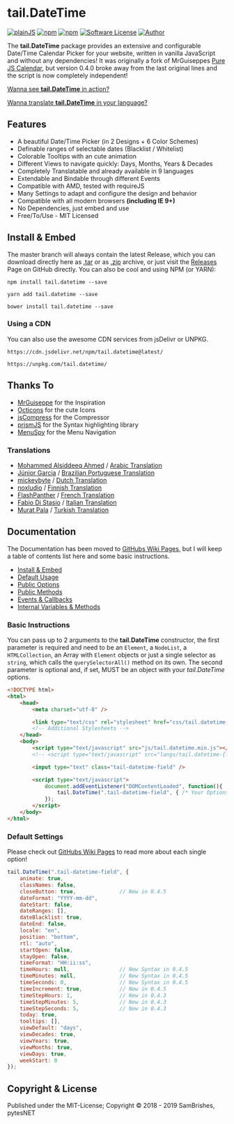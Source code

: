 tail.DateTime
=============
[![plainJS](https://s.pytes.net/3fd80118)](https://s.pytes.net/e0b6ce86)
[![npm](https://s.pytes.net/4afcd19c)](https://s.pytes.net/64a7f3a3)
[![npm](https://s.pytes.net/2f3f75c4)](https://s.pytes.net/64a7f3a3)
[![Software License](https://s.pytes.net/8257ac72)](LICENSE.md)
[![Author](https://s.pytes.net/5542d1fa)](https://www.github.com/pytesNET)

The **tail.DateTime** package provides an extensive and configurable Date/Time Calendar Picker for
your website, written in vanilla JavaScript and without any dependencies! It was originally a fork
of MrGuiseppes [Pure JS Calendar](https://github.com/MrGuiseppe/pureJSCalendar), but version 0.4.0
broke away from the last original lines and the script is now completely independent!

[Wanna see **tail.DateTime** in action?](https://github.pytes.net/tail.DateTime)

[Wanna translate **tail.DateTime** in your language?](https://github.com/pytesNET/tail.DateTime/wiki/Help-Translating)

Features
--------
-   A beautiful Date/Time Picker (in 2 Designs + 6 Color Schemes)
-   Definable ranges of selectable dates (Blacklist / Whitelist)
-   Colorable Tooltips with an cute animation
-   Different Views to navigate quickly: Days, Months, Years & Decades
-   Completely Translatable and already available in 9 languages
-   Extendable and Bindable through different Events
-   Compatible with AMD, tested with requireJS
-   Many Settings to adapt and configure the design and behavior
-   Compatible with all modern browsers **(including IE 9+)**
-   No Dependencies, just embed and use
-   Free/To/Use - MIT Licensed

Install & Embed
---------------
The master branch will always contain the latest Release, which you can download directly here
as [.tar](https://github.com/pytesNET/tail.DateTime/tarball/master) or as [.zip](https://github.com/pytesNET/tail.DateTime/zipball/master)
archive, or just visit the [Releases](https://github.com/pytesNET/tail.DateTime/releases) Page
on GitHub directly. You can also be cool and using NPM (or YARN):

```markup
npm install tail.datetime --save
```

```markup
yarn add tail.datetime --save
```

```markup
bower install tail.datetime --save
```

### Using a CDN
You can also use the awesome CDN services from jsDelivr or UNPKG.

```markup
https://cdn.jsdelivr.net/npm/tail.datetime@latest/
```

```markup
https://unpkg.com/tail.datetime/
```

Thanks To
---------
-   [MrGuiseppe](https://github.com/MrGuiseppe) for the Inspiration
-   [Octicons](https://octicons.github.com/) for the cute Icons
-   [jsCompress](https://jscompress.com/) for the Compressor
-   [prismJS](https://prismjs.com) for the Syntax highlighting library
-   [MenuSpy](https://github.com/lcdsantos/menuspy) for the Menu Navigation

### Translations
-   [Mohammed Alsiddeeq Ahmed](https://github.com/mosid) / [Arabic Translation](https://github.com/pytesNET/tail.DateTime/issues/1)
-   [Júnior Garcia](https://github.com/juniorgarcia) / [Brazilian Portuguese Translation](https://github.com/pytesNET/tail.DateTime/issues/13)
-   [mickeybyte](https://github.com/mickeybyte) / [Dutch Translation](https://github.com/pytesNET/tail.DateTime/issues/15)
-   [noxludio](https://github.com/noxludio) / [Finnish Translation](https://github.com/pytesNET/tail.DateTime/pull/17)
-   [FlashPanther](https://github.com/FlashPanther) / [French Translation](https://github.com/pytesNET/tail.DateTime/pull/19)
-   [Fabio Di Stasio](https://github.com/Fabio286) / [Italian Translation](https://github.com/pytesNET/tail.DateTime/issues/10)
-   [Murat Pala](https://github.com/Prozexis) / [Turkish Translation](https://github.com/pytesNET/tail.DateTime/pull/30)

Documentation
-------------
The Documentation has been moved to [GitHubs Wiki Pages](https://github.com/pytesNET/tail.DateTime/wiki),
but I will keep a table of contents list here and some basic instructions.

-   [Install & Embed](https://www.github.com/pytesNET/tail.DateTime/wiki/instructions)
-   [Default Usage](https://www.github.com/pytesNET/tail.DateTime/wiki/default-usage)
-   [Public Options](https://www.github.com/pytesNET/tail.DateTime/wiki/public-options)
-   [Public Methods](https://www.github.com/pytesNET/tail.DateTime/wiki/public-methods)
-   [Events & Callbacks](https://www.github.com/pytesNET/tail.DateTime/wiki/events-callbacks)
-   [Internal Variables & Methods](https://www.github.com/pytesNET/tail.DateTime/wiki/internal)

### Basic Instructions
You can pass up to 2 arguments to the **tail.DateTime** constructor, the first parameter is required
and need to be an `Element`, a `NodeList`, a `HTMLCollection`, an Array with `Element` objects or
just a single selector as `string`, which calls the `querySelectorAll()` method on its own. The
second parameter is optional and, if set, MUST be an object with your *tail.DateTime* options.

```html
<!DOCTYPE html>
<html>
    <head>
        <meta charset="utf-8" />

        <link type="text/css" rel="stylesheet" href="css/tail.datetime-default.css" />
        <!-- Additional Stylesheets -->
    </head>
    <body>
        <script type="text/javascript" src="js/tail.datetime.min.js"></script>
        <!-- <script type="text/javascript" src="langs/tail.datetime-{lang}.js"></script> -->

        <input type="text" class="tail-datetime-field" />

        <script type="text/javascript">
            document.addEventListener("DOMContentLoaded", function(){
                tail.DateTime(".tail-datetime-field", { /* Your Options */ });
            });
        </script>
    </body>
</html>
```

### Default Settings
Please check out [GitHubs Wiki Pages](https://github.com/pytesNET/tail.DateTime/wiki) to read more
about each single option!

```javascript
tail.DateTime(".tail-datetime-field", {
    animate: true,
    classNames: false,
    closeButton: true,              // New in 0.4.5
    dateFormat: "YYYY-mm-dd",
    dateStart: false,
    dateRanges: [],
    dateBlacklist: true,
    dateEnd: false,
    locale: "en",
    position: "bottom",
    rtl: "auto",
    startOpen: false,
    stayOpen: false,
    timeFormat: "HH:ii:ss",
    timeHours: null,                // New Syntax in 0.4.5
    timeMinutes: null,              // New Syntax in 0.4.5
    timeSeconds: 0,                 // New Syntax in 0.4.5
    timeIncrement: true,            // New in 0.4.5
    timeStepHours: 1,               // New in 0.4.3
    timeStepMinutes: 5,             // New in 0.4.3
    timeStepSeconds: 5,             // New in 0.4.3
    today: true,
    tooltips: [],
    viewDefault: "days",
    viewDecades: true,
    viewYears: true,
    viewMonths: true,
    viewDays: true,
    weekStart: 0
});
```

Copyright & License
-------------------
Published under the MIT-License; Copyright &copy; 2018 - 2019 SamBrishes, pytesNET
